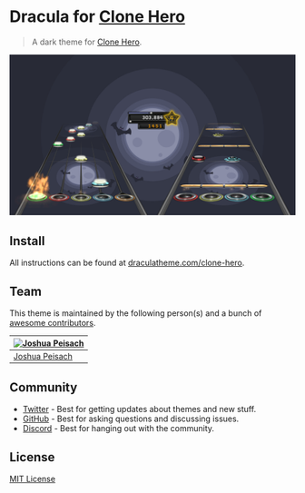 # Dracula for [Clone Hero](https://clonehero.net)

> A dark theme for [Clone Hero](https://clonehero.net).

![Screenshot](./screenshot.png)

## Install

All instructions can be found at [draculatheme.com/clone-hero](https://draculatheme.com/clone-hero).

## Team

This theme is maintained by the following person(s) and a bunch of [awesome contributors](https://github.com/dracula/clone-hero/graphs/contributors).

| [![Joshua Peisach](https://github.com/ItzSwirlz.png?size=100)](https://github.com/ItzSwirlz) |
| -------------------------------------------------------------------------------------------- |
| [Joshua Peisach](https://github.com/ItzSwirlz)                                               |

## Community

- [Twitter](https://twitter.com/draculatheme) - Best for getting updates about themes and new stuff.
- [GitHub](https://github.com/dracula/dracula-theme/discussions) - Best for asking questions and discussing issues.
- [Discord](https://draculatheme.com/discord-invite) - Best for hanging out with the community.

## License

[MIT License](./LICENSE)
